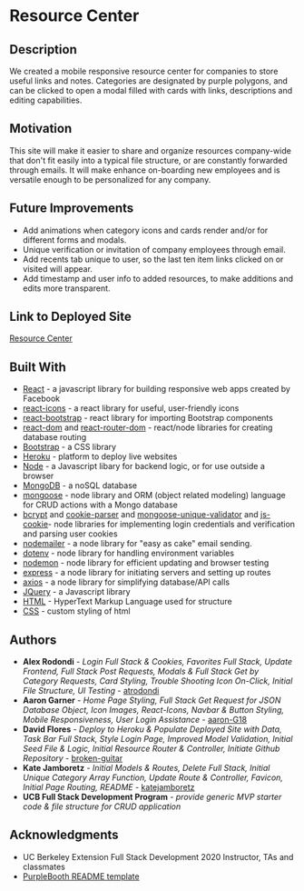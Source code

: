 # Resource Center

## Description
We created a mobile responsive resource center for companies to store useful links and notes. Categories are designated by purple polygons, and can be clicked to open a modal filled with cards with links, descriptions and editing capabilities.

## Motivation
This site will make it easier to share and organize resources company-wide that don't fit easily into a typical file structure, or are constantly forwarded through emails. It will make enhance on-boarding new employees and is versatile enough to be personalized for any company.

## Future Improvements

- Add animations when category icons and cards render and/or for different forms and modals.
- Unique verification or invitation of company employees through email.
- Add recents tab unique to user, so the last ten item links clicked on or visited will appear.
- Add timestamp and user info to added resources, to make additions and edits more transparent.

## Link to Deployed Site

[Resource Center](https://serene-kobuk-valley-06720.herokuapp.com/)

## Built With

- [React](https://reactjs.org/) - a javascript library for building responsive web apps created by Facebook
- [react-icons](https://react-icons.github.io/react-icons/) - a react library for useful, user-friendly icons
- [react-bootstrap](https://react-bootstrap.github.io/) - react library for importing Bootstrap components
- [react-dom](https://reactjs.org/docs/react-dom.html) and [react-router-dom](https://www.npmjs.com/package/react-router-dom) - react/node libraries for creating database routing
- [Bootstrap](bootstrap.com) - a CSS library
- [Heroku](https://www.heroku.com/) - platform to deploy live websites
- [Node](https://nodejs.org/en/) - a Javascript libary for backend logic, or for use outside a browser
- [MongoDB](https://www.mongodb.com/) - a noSQL database
- [mongoose](https://www.npmjs.com/package/mongoose) - node library and ORM (object related modeling) language for CRUD actions with a Mongo database
- [bcrypt](https://www.npmjs.com/package/bcrypt) and [cookie-parser](https://www.npmjs.com/package/cookie-parser) and [mongoose-unique-validator](https://www.npmjs.com/package/mongoose-unique-validator) and [js-cookie](https://www.npmjs.com/package/js-cookie)- node libraries for implementing login credentials and verification and parsing user cookies
- [nodemailer](https://www.npmjs.com/package/nodemailer) - a node library for "easy as cake" email sending.
- [dotenv](https://www.npmjs.com/package/dotenv) - node library for handling environment variables
- [nodemon](https://www.npmjs.com/package/nodemon) - node library for efficient updating and browser testing
- [express](https://www.npmjs.com/package/express) - a node library for initiating servers and setting up routes
- [axios](https://www.npmjs.com/package/axios) - a node library for simplifying database/API calls
- [JQuery](https://jquery.com/) - a Javascript library
- [HTML](https://developer.mozilla.org/en-US/docs/Web/HTML) - HyperText Markup Language used for structure
- [CSS](https://www.w3schools.com/css/css_intro.asp) - custom styling of html


## Authors

- **Alex Rodondi** - _Login Full Stack & Cookies, Favorites Full Stack, Update Frontend, Full Stack Post Requests, Modals & Full Stack Get by Category Requests, Card Styling, Trouble Shooting Icon On-Click, Initial File Structure, UI Testing_ - [atrodondi](https://github.com/atrodondi)
- **Aaron Garner** - _Home Page Styling, Full Stack Get Request for JSON Database Object, Icon Images, React-Icons, Navbar & Button Styling, Mobile Responsiveness, User Login Assistance_ - [aaron-G18](https://github.com/aaron-G18)
- **David Flores** - _Deploy to Heroku & Populate Deployed Site with Data, Task Bar Full Stack, Style Login Page, Improved Model Validation, Initial Seed File & Logic, Initial Resource Router & Controller, Initiate Github Repository_ - [broken-guitar](https://github.com/broken-guitar)
- **Kate Jamboretz** - _Initial Models & Routes, Delete Full Stack, Initial Unique Category Array Function, Update Route & Controller, Favicon, Initial Page Routing, README_ - [katejamboretz](https://github.com/katejamboretz)
- **UCB Full Stack Development Program** - _provide generic MVP starter code & file structure for CRUD application_

## Acknowledgments

- UC Berkeley Extension Full Stack Development 2020 Instructor, TAs and classmates
- [PurpleBooth README template](https://gist.github.com/PurpleBooth/109311bb0361f32d87a2)
